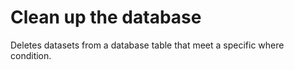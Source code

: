 Clean up the database
=====================

Deletes datasets from a database table that meet a specific where condition.
